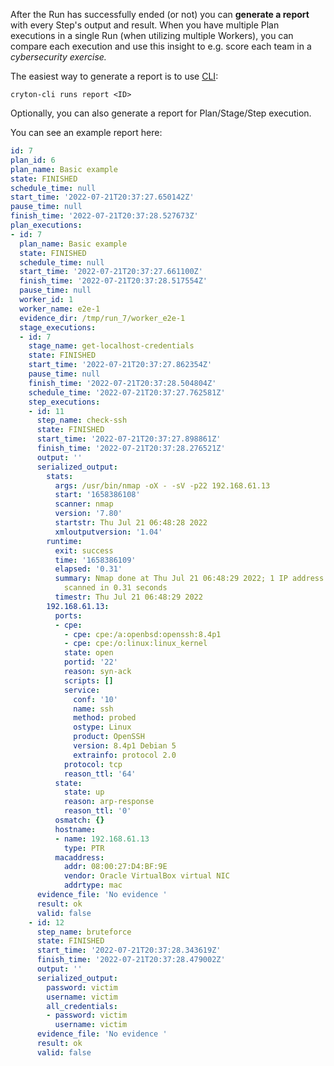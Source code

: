 After the Run has successfully ended (or not) you can **generate a report** with every Step's output and result. 
When you have multiple Plan executions in a single Run (when utilizing multiple Workers), you can compare each 
execution and use this insight to e.g. score each team in a *cybersecurity exercise.*

The easiest way to generate a report is to use [CLI](../interfaces/cli.md):
```shell
cryton-cli runs report <ID>
```

Optionally, you can also generate a report for Plan/Stage/Step execution.

You can see an example report here:
```yaml
id: 7
plan_id: 6
plan_name: Basic example
state: FINISHED
schedule_time: null
start_time: '2022-07-21T20:37:27.650142Z'
pause_time: null
finish_time: '2022-07-21T20:37:28.527673Z'
plan_executions:
- id: 7
  plan_name: Basic example
  state: FINISHED
  schedule_time: null
  start_time: '2022-07-21T20:37:27.661100Z'
  finish_time: '2022-07-21T20:37:28.517554Z'
  pause_time: null
  worker_id: 1
  worker_name: e2e-1
  evidence_dir: /tmp/run_7/worker_e2e-1
  stage_executions:
  - id: 7
    stage_name: get-localhost-credentials
    state: FINISHED
    start_time: '2022-07-21T20:37:27.862354Z'
    pause_time: null
    finish_time: '2022-07-21T20:37:28.504804Z'
    schedule_time: '2022-07-21T20:37:27.762581Z'
    step_executions:
    - id: 11
      step_name: check-ssh
      state: FINISHED
      start_time: '2022-07-21T20:37:27.898861Z'
      finish_time: '2022-07-21T20:37:28.276521Z'
      output: ''
      serialized_output:
        stats:
          args: /usr/bin/nmap -oX - -sV -p22 192.168.61.13
          start: '1658386108'
          scanner: nmap
          version: '7.80'
          startstr: Thu Jul 21 06:48:28 2022
          xmloutputversion: '1.04'
        runtime:
          exit: success
          time: '1658386109'
          elapsed: '0.31'
          summary: Nmap done at Thu Jul 21 06:48:29 2022; 1 IP address (1 host up)
            scanned in 0.31 seconds
          timestr: Thu Jul 21 06:48:29 2022
        192.168.61.13:
          ports:
          - cpe:
            - cpe: cpe:/a:openbsd:openssh:8.4p1
            - cpe: cpe:/o:linux:linux_kernel
            state: open
            portid: '22'
            reason: syn-ack
            scripts: []
            service:
              conf: '10'
              name: ssh
              method: probed
              ostype: Linux
              product: OpenSSH
              version: 8.4p1 Debian 5
              extrainfo: protocol 2.0
            protocol: tcp
            reason_ttl: '64'
          state:
            state: up
            reason: arp-response
            reason_ttl: '0'
          osmatch: {}
          hostname:
          - name: 192.168.61.13
            type: PTR
          macaddress:
            addr: 08:00:27:D4:BF:9E
            vendor: Oracle VirtualBox virtual NIC
            addrtype: mac
      evidence_file: 'No evidence '
      result: ok
      valid: false
    - id: 12
      step_name: bruteforce
      state: FINISHED
      start_time: '2022-07-21T20:37:28.343619Z'
      finish_time: '2022-07-21T20:37:28.479002Z'
      output: ''
      serialized_output:
        password: victim
        username: victim
        all_credentials:
        - password: victim
          username: victim
      evidence_file: 'No evidence '
      result: ok
      valid: false

```

